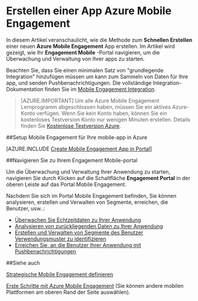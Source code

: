 <properties
    pageTitle="Erstellen einer App Azure mobilen Engagement | Microsoft Azure"
    description="Beschreibt, wie eine neue Mobile Engagement App Websitesammlung in Azure erstellen und Verwalten Ihrer apps mit dem Portal Mobile Engagement zu starten."
    services="mobile-engagement"
    documentationCenter=""
    authors="piyushjo"
    manager="dwrede"
    editor=""/>

<tags
    ms.service="mobile-engagement"
    ms.workload="mobile"
    ms.tgt_pltfrm="mobile-windows-store"
    ms.devlang="na"
    ms.topic="get-started-article"
    ms.date="10/10/2016"  
    ms.author="piyushjo"/>


# <a name="create-an-azure-mobile-engagement-app"></a>Erstellen einer App Azure Mobile Engagement

In diesem Artikel veranschaulicht, wie die Methode zum **Schnellen Erstellen** einer neuen **Azure Mobile Engagement** App erstellen. Im Artikel wird gezeigt, wie Ihr **Engagement Mobile** -Portal navigieren, um die Überwachung und Verwaltung von Ihrer apps zu starten. 

Beachten Sie, dass Sie einen minimalen Satz von "grundlegende Integration" hinzufügen müssen um kann zum Sammeln von Daten für Ihre app, und senden Pushbenachrichtigungen. Die vollständige Integration-Dokumentation finden Sie im [Mobile Engagement Integration](mobile-engagement-windows-store-integrate-engagement.md).

> [AZURE.IMPORTANT] Um alle Azure Mobile Engagement Lernprogramm abgeschlossen haben, müssen Sie ein aktives Azure-Konto verfügen. Wenn Sie kein Konto haben, können Sie ein kostenloses Testversion Konto nur wenigen Minuten erstellen. Details finden Sie <a href="http://azure.microsoft.com/pricing/free-trial/?WT.mc_id=A0E0E5C02&amp;returnurl=http%3A%2F%2Fwww.windowsazure.com%2Fen-us%2Fdevelop%2Fmobile%2Ftutorials%2Fget-started%2F" target="_blank">Kostenlose Testversion Azure</a>.

##<a name="setup-mobile-engagement-for-your-mobile-app-in-azure"></a>Setup Mobile Engagement für Ihre mobile-app in Azure

[AZURE.INCLUDE [Create Mobile Engagement App in Portal](../../includes/mobile-engagement-create-app-in-portal-new.md)]

##<a name="navigate-to-your-mobile-engagement-portal"></a>Navigieren Sie zu Ihrem Engagement Mobile-portal

Um die Überwachung und Verwaltung Ihrer Anwendung zu starten, navigieren Sie durch Klicken auf die Schaltfläche **Engagement Portal** in der oberen Leiste auf das Portal Mobile Engagement.

Nachdem Sie sich im Portal Mobile Engagement befinden, Sie können analysieren, erstellen und Verwalten von Segmente, erreichen, die Benutzer, usw..:    

- [Überwachen Sie Echtzeitdaten zu Ihrer Anwendung](mobile-engagement-user-interface-monitor.md)
- [Analysieren von zurückliegenden Daten zu Ihrer Anwendung](mobile-engagement-user-interface-analytics.md)
- [Erstellen und Verwalten von Segmente des Benutzer Verwendungsmuster zu identifizieren](mobile-engagement-user-interface-segments.md)
- [Erreichen Sie, an die Benutzer Ihrer Anwendung mit Pushbenachrichtigungen](mobile-engagement-user-interface-reach.md)

##<a name="see-also"></a>Siehe auch

[Strategische Mobile Engagement definieren](mobile-engagement-define-your-mobile-engagement-strategy.md)

[Erste Schritte mit Azure Mobile Engagement](mobile-engagement-windows-store-dotnet-get-started.md) (Sie können andere mobilen Plattformen am oberen Rand der Seite auswählen).
